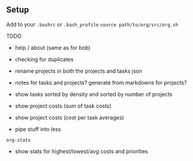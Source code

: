 ## Setup

Add to your `.bashrc` or `.bash_profile`
`source path/to/org/src/org.sh`



TODO

- help / about (same as for bob)

- checking for duplicates
- rename projects in both the projects and tasks json

- notes for tasks and projects?  generate from markdowns for projects?
- show tasks sorted by density and sorted by number of projects
- show project costs (sum of task costs)
- show project costs (cost per task averages)

- pipe stuff into less

`org-stats`
- show stats for highest/lowest/avg costs and priorities

